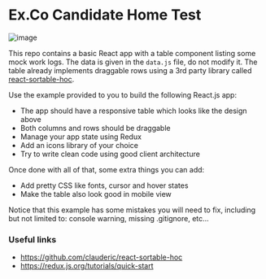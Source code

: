 # Ex.Co Candidate Home Test

![image](https://user-images.githubusercontent.com/12518219/158185864-36f538d7-917e-4ceb-a8db-943d0a72c03f.png)

This repo contains a basic React app with a table component listing some mock work logs. 
The data is given in the `data.js` file, do not modify it.
The table already implements draggable rows using a 3rd party library called [react-sortable-hoc](https://github.com/clauderic/react-sortable-hoc).

Use the example provided to you to build the following React.js app:

- The app should have a responsive table which looks like the design above 
- Both columns and rows should be draggable
- Manage your app state using Redux
- Add an icons library of your choice
- Try to write clean code using good client architecture

Once done with all of that, some extra things you can add:
- Add pretty CSS like fonts, cursor and hover states
- Make the table also look good in mobile view

Notice that this example has some mistakes you will need to fix, including but not limited to: console warning, missing .gitignore, etc...


### Useful links
- https://github.com/clauderic/react-sortable-hoc
- https://redux.js.org/tutorials/quick-start
